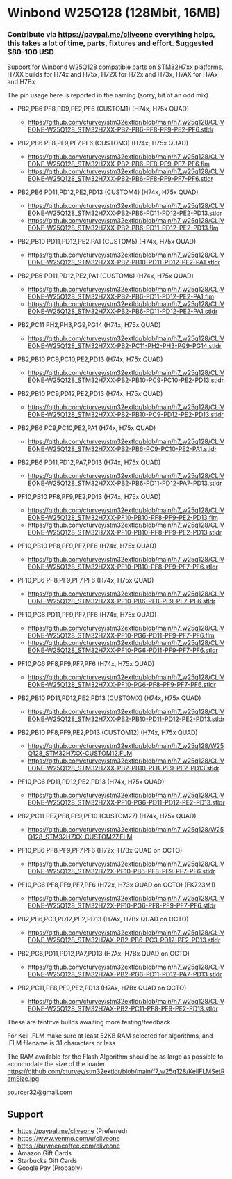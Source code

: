 # Winbond W25Q128 (128Mbit, 16MB)
### Contribute via   https://paypal.me/cliveone  everything helps, this takes a lot of time, parts, fixtures and effort. Suggested $80-100 USD

Support for Winbond W25Q128 compatible parts on STM32H7xx platforms,  H7XX builds for H74x and H75x,  H72X for H72x and H73x,  H7AX for H7Ax and H7Bx 

The pin usage here is reported in the naming (sorry, bit of an odd mix)

  *  PB2,PB6 PF8,PD9,PE2,PF6 (CUSTOM1)  (H74x, H75x QUAD)
     *  https://github.com/cturvey/stm32extldr/blob/main/h7_w25q128/CLIVEONE-W25Q128_STM32H7XX-PB2-PB6-PF8-PF9-PE2-PF6.stldr
  *  PB2,PB6 PF8,PF9,PF7,PF6 (CUSTOM3)  (H74x, H75x QUAD)
     *  https://github.com/cturvey/stm32extldr/blob/main/h7_w25q128/CLIVEONE-W25Q128_STM32H7XX-PB2-PB6-PF8-PF9-PF7-PF6.flm
     *  https://github.com/cturvey/stm32extldr/blob/main/h7_w25q128/CLIVEONE-W25Q128_STM32H7XX-PB2-PB6-PF8-PF9-PF7-PF6.stldr
  *  PB2,PB6 PD11,PD12,PE2,PD13 (CUSTOM4)  (H74x, H75x QUAD)
     *  https://github.com/cturvey/stm32extldr/blob/main/h7_w25q128/CLIVEONE-W25Q128_STM32H7XX-PB2-PB6-PD11-PD12-PE2-PD13.stldr
     *  https://github.com/cturvey/stm32extldr/blob/main/h7_w25q128/CLIVEONE-W25Q128_STM32H7XX-PB2-PB6-PD11-PD12-PE2-PD13.flm
  *  PB2,PB10 PD11,PD12,PE2,PA1 (CUSTOM5)  (H74x, H75x QUAD)
     *  https://github.com/cturvey/stm32extldr/blob/main/h7_w25q128/CLIVEONE-W25Q128_STM32H7XX-PB2-PB10-PD11-PD12-PE2-PA1.stldr
  *  PB2,PB6 PD11,PD12,PE2,PA1 (CUSTOM6)  (H74x, H75x QUAD)
     *  https://github.com/cturvey/stm32extldr/blob/main/h7_w25q128/CLIVEONE-W25Q128_STM32H7XX-PB2-PB6-PD11-PD12-PE2-PA1.flm
     *  https://github.com/cturvey/stm32extldr/blob/main/h7_w25q128/CLIVEONE-W25Q128_STM32H7XX-PB2-PB6-PD11-PD12-PE2-PA1.stldr
  *  PB2,PC11 PH2,PH3,PG9,PG14  (H74x, H75x QUAD) 
     *  https://github.com/cturvey/stm32extldr/blob/main/h7_w25q128/CLIVEONE-W25Q128_STM32H7XX-PB2-PC11-PH2-PH3-PG9-PG14.stldr
  *  PB2,PB10 PC9,PC10,PE2,PD13  (H74x, H75x QUAD)
     *  https://github.com/cturvey/stm32extldr/blob/main/h7_w25q128/CLIVEONE-W25Q128_STM32H7XX-PB2-PB10-PC9-PC10-PE2-PD13.stldr    
  *  PB2,PB10 PC9,PD12,PE2,PD13  (H74x, H75x QUAD)
     *  https://github.com/cturvey/stm32extldr/blob/main/h7_w25q128/CLIVEONE-W25Q128_STM32H7XX-PB2-PB10-PC9-PD12-PE2-PD13.stldr
  *  PB2,PB6 PC9,PC10,PE2,PA1   (H74x, H75x QUAD)
     *  https://github.com/cturvey/stm32extldr/blob/main/h7_w25q128/CLIVEONE-W25Q128_STM32H7XX-PB2-PB6-PC9-PC10-PE2-PA1.stldr 
  *  PB2,PB6 PD11,PD12,PA7,PD13  (H74x, H75x QUAD)
     *  https://github.com/cturvey/stm32extldr/blob/main/h7_w25q128/CLIVEONE-W25Q128_STM32H7XX-PB2-PB6-PD11-PD12-PA7-PD13.stldr
  *  PF10,PB10 PF8,PF9,PE2,PD13  (H74x, H75x QUAD)
     *  https://github.com/cturvey/stm32extldr/blob/main/h7_w25q128/CLIVEONE-W25Q128_STM32H7XX-PF10-PB10-PF8-PF9-PE2-PD13.flm
     *  https://github.com/cturvey/stm32extldr/blob/main/h7_w25q128/CLIVEONE-W25Q128_STM32H7XX-PF10-PB10-PF8-PF9-PE2-PD13.stldr
  *  PF10,PB10 PF8,PF9,PF7,PF6  (H74x, H75x QUAD)
     *  https://github.com/cturvey/stm32extldr/blob/main/h7_w25q128/CLIVEONE-W25Q128_STM32H7XX-PF10-PB10-PF8-PF9-PF7-PF6.stldr
  *  PF10,PB6  PF8,PF9,PF7,PF6  (H74x, H75x QUAD)
     *  https://github.com/cturvey/stm32extldr/blob/main/h7_w25q128/CLIVEONE-W25Q128_STM32H7XX-PF10-PB6-PF8-PF9-PF7-PF6.stldr
  *  PF10,PG6 PD11,PF9,PF7,PF6  (H74x, H75x QUAD)
     *  https://github.com/cturvey/stm32extldr/blob/main/h7_w25q128/CLIVEONE-W25Q128_STM32H7XX-PF10-PG6-PD11-PF9-PF7-PF6.flm
     *  https://github.com/cturvey/stm32extldr/blob/main/h7_w25q128/CLIVEONE-W25Q128_STM32H7XX-PF10-PG6-PD11-PF9-PF7-PF6.stldr
  *  PF10,PG6 PF8,PF9,PF7,PF6  (H74x, H75x QUAD)
     *  https://github.com/cturvey/stm32extldr/blob/main/h7_w25q128/CLIVEONE-W25Q128_STM32H7XX-PF10-PG6-PF8-PF9-PF7-PF6.stldr
  *  PB2,PB10 PD11,PD12,PE2,PD13 (CUSTOMX)  (H74x, H75x QUAD)
     *  https://github.com/cturvey/stm32extldr/blob/main/h7_w25q128/CLIVEONE-W25Q128_STM32H7XX-PB2-PB10-PD11-PD12-PE2-PD13.stldr
  *  PB2,PB10 PF8,PF9,PE2,PD13 (CUSTOM12)  (H74x, H75x QUAD)
     *  https://github.com/cturvey/stm32extldr/blob/main/h7_w25q128/W25Q128_STM32H7XX-CUSTOM12.FLM
     *  https://github.com/cturvey/stm32extldr/blob/main/h7_w25q128/CLIVEONE-W25Q128_STM32H7XX-PB2-PB10-PF8-PF9-PE2-PD13.stldr
  *  PF10,PG6 PD11,PD12,PE2,PD13  (H74x, H75x QUAD)
     *  https://github.com/cturvey/stm32extldr/blob/main/h7_w25q128/CLIVEONE-W25Q128_STM32H7XX-PF10-PG6-PD11-PD12-PE2-PD13.stldr
  *  PB2,PC11 PE7,PE8,PE9,PE10 (CUSTOM27)  (H74x, H75x QUAD)
     *  https://github.com/cturvey/stm32extldr/blob/main/h7_w25q128/W25Q128_STM32H7XX-CUSTOM27.FLM

  *  PF10,PB6  PF8,PF9,PF7,PF6  (H72x, H73x QUAD on OCTO)
     *  https://github.com/cturvey/stm32extldr/blob/main/h7_w25q128/CLIVEONE-W25Q128_STM32H72X-PF10-PB6-PF8-PF9-PF7-PF6.stldr
  *  PF10,PG6  PF8,PF9,PF7,PF6  (H72x, H73x QUAD on OCTO) (FK723M1)
     *  https://github.com/cturvey/stm32extldr/blob/main/h7_w25q128/CLIVEONE-W25Q128_STM32H72X-PF10-PG6-PF8-PF9-PF7-PF6.stldr

  *  PB2,PB6,PC3,PD12,PE2,PD13  (H7Ax, H7Bx QUAD on OCTO)  
     *  https://github.com/cturvey/stm32extldr/blob/main/h7_w25q128/CLIVEONE-W25Q128_STM32H7AX-PB2-PB6-PC3-PD12-PE2-PD13.stldr
  *  PB2,PG6,PD11,PD12,PA7,PD13  (H7Ax, H7Bx QUAD on OCTO)
     *  https://github.com/cturvey/stm32extldr/blob/main/h7_w25q128/CLIVEONE-W25Q128_STM32H7AX-PB2-PG6-PD11-PD12-PA7-PD13.stldr
  *  PB2,PC11,PF8,PF9,PE2,PD13  (H7Ax, H7Bx QUAD on OCTO)
     *  https://github.com/cturvey/stm32extldr/blob/main/h7_w25q128/CLIVEONE-W25Q128_STM32H7AX-PB2-PC11-PF8-PF9-PE2-PD13.stldr
  
These are tentitve builds awaiting more testing/feedback

For Keil .FLM make sure at least 52KB RAM selected for algorithms, and .FLM filename is 31 characters or less

The RAM available for the Flash Algorithm should be as large as possible to accomodate the size of the loader
https://github.com/cturvey/stm32extldr/blob/main/f7_w25q128/KeilFLMSetRamSize.jpg

 sourcer32@gmail.com
 
##  Support
 
  *  https://paypal.me/cliveone (Preferred)
  *  https://www.venmo.com/u/cliveone
  *  https://buymeacoffee.com/cliveone
  *  Amazon Gift Cards
  *  Starbucks Gift Cards
  *  Google Pay (Probably) 
